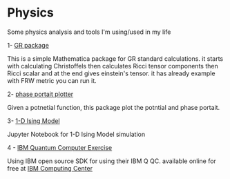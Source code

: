 # Physics
Some physics analysis and tools I'm using/used in my life

1-  [GR package](https://github.com/MohamedElashri/Physics/blob/master/GR.nb)

This is a simple Mathematica package for GR standard calculations. it starts with calculating Christoffels then calculates Ricci tensor components then Ricci scalar and at the end gives einstein's tensor. 
it has already example with FRW metric you can run it.

2-  [phase portait plotter](https://github.com/MohamedElashri/Physics/blob/master/phase%20portait.m)

Given a potnetial function, this package plot the potntial and phase portait. 

3-  [1-D Ising Model](https://github.com/MohamedElashri/Physics/blob/master/Ising%20model.ipynb)

Jupyter Notebook for 1-D Ising Model simulation


4 - [IBM Quantum Computer Exercise](https://github.com/MohamedElashri/Physics/blob/master/IBM%20Quantum%20Computer%20exercise.ipynb)

Using IBM open source SDK for using their IBM Q QC. available online for free at [IBM Computing Center](https://quantum-computing.ibm.com/)
